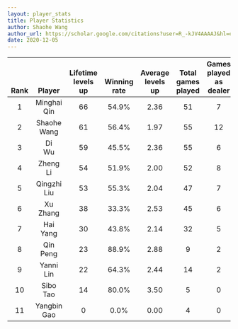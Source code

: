 ```yaml
---
layout: player_stats
title: Player Statistics
author: Shaohe Wang
author_url: https://scholar.google.com/citations?user=R_-kJV4AAAAJ&hl=en
date: 2020-12-05
---
```


<div class="table-wrapper" markdown="block">

| <br><br><br>Rank | <br><br><br>Player | <br> Lifetime <br> levels <br> up | <br><br> Winning <br> rate | <br> Average <br> levels <br> up | <br> Total <br> games <br> played | Games <br> played <br> as <br> dealer | N_games <br> short <br> staffed <br> as dealer | Winning <br> rate <br> as <br> dealer |
|:---:|:---:|:---:|:---:|:---:|:---:|:---:|:---:|:---:|
| 1 | Minghai <br> Qin | 66 | 54.9% | 2.36 | 51 | 7 | 1 | 57.1% |
| 2 | Shaohe <br> Wang | 61 | 56.4% | 1.97 | 55 | 12 | 1 | 33.3% |
| 3 | Di <br> Wu | 59 | 45.5% | 2.36 | 55 | 6 | 0 | 50.0% |
| 4 | Zheng <br> Li | 54 | 51.9% | 2.00 | 52 | 8 | 0 | 37.5% |
| 5 | Qingzhi <br> Liu | 53 | 55.3% | 2.04 | 47 | 7 | 2 | 57.1% |
| 6 | Xu <br> Zhang | 38 | 33.3% | 2.53 | 45 | 6 | 1 | 0.0% |
| 7 | Hai <br> Yang | 30 | 43.8% | 2.14 | 32 | 5 | 1 | 20.0% |
| 8 | Qin <br> Peng | 23 | 88.9% | 2.88 | 9 | 2 | 0 | 100.0% |
| 9 | Yanni <br> Lin | 22 | 64.3% | 2.44 | 14 | 2 | 1 | 100.0% |
| 10 | Sibo <br> Tao | 14 | 80.0% | 3.50 | 5 | 0 | 0 | 0.0% |
| 11 | Yangbin <br> Gao | 0 | 0.0% | 0.00 | 4 | 0 | 0 | 0.0% |

</div>
